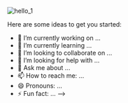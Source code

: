    ![hello_1](https://user-images.githubusercontent.com/34571410/109720893-af561380-7bd0-11eb-9a15-2f879d46e4d9.gif)












Here are some ideas to get you started:

- 🔭 I’m currently working on ...
- 🌱 I’m currently learning ...
- 👯 I’m looking to collaborate on ...
- 🤔 I’m looking for help with ...
- 💬 Ask me about ...
- 📫 How to reach me: ...
- 😄 Pronouns: ...
- ⚡ Fun fact: ...
-->
